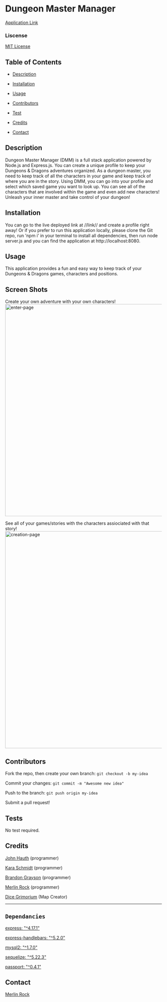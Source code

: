 # Dungeon Master Manager

[Application Link](http://stormy-chamber-33911.herokuapp.com/)    
 ### Liscense
    
 [MIT License](https://choosealicense.com/licenses/mit/)
 

    
 ## Table of Contents
    
- [Description](#Description)
    
- [Installation](#Installation)
    
- [Usage](#Usage)
    
- [Contributors](#Contributors)
    
- [Test](#Test)

- [Credits](#Credits)
    
- [Contact](#Contact)

    
## Description

    
 Dungeon Master Manager (DMM) is a full stack application powered by Node.js and Express.js. You can create a unique profile to keep your Dungeons & Dragons adventures organized. As a dungeon master, you need to keep track of all the characters in your game and keep track of where you are in the story. Using DMM, you can go into your profile and select which saved game you want to look up. You can see all of the characters that are involved within the game and even add new characters! Unleash your inner master and take control of your dungeon!

    
## Installation

    
 You can go to the live deployed link at //link// and create a profile right away! Or if you prefer to run this application locally, please clone the Git repo, run 'npm i' in your terminal to install all dependencies, then run node server.js and you can find the application at http://localhost:8080.

    
## Usage
This application provides a fun and easy way to keep track of your Dungeons & Dragons games, characters and positions.

    
## Screen Shots

Create your own adventure with your own characters!
<img width="679" alt="enter-page" src="https://user-images.githubusercontent.com/72667159/105499205-25409400-5c8f-11eb-9608-3de4c9248543.JPG">


See all of your games/stories with the characters assiociated with that story!
<img width="695" alt="creation-page" src="https://user-images.githubusercontent.com/72667159/105499204-25409400-5c8f-11eb-8e34-83aa472877d5.JPG">



## Contributors
Fork the repo, then create your own branch: `git checkout -b my-idea`

Commit your changes: `git commit -m "Awesome new idea"`

Push to the branch: `git push origin my-idea`

Submit a pull request!
    
## Tests
No test required.

## Credits
[John Hauth](https://github.com/jkhauth) (programmer)

[Kara Schmidt](https://github.com/karajsch) (programmer)

[Brandon Grayson](https://github.com/BrandonGrayson) (programmer)

[Merlin Rock](https://github.com/MerlinRock) (programmer)

[Dice Grimorium](https://www.patreon.com/dicegrimorium) (Map Creator)

---
## `Dependancies`

[express: "^4.17.1"](https://www.npmjs.com/package/express)

[express-handlebars: "^5.2.0"](https://www.npmjs.com/package/express-handlebars)

[mysql2: "^1.7.0"](https://www.npmjs.com/package/mysql2)

[sequelize: "^5.22.3"](https://www.npmjs.com/package/sequelize)

[passport: "^0.4.1"](https://www.npmjs.com/package/passporthttps://www.npmjs.com/package/passport)


## Contact
[Merlin Rock](mailto:rock.merlin@yahoo.com?subject=[GitHub]%20Source:%20Dungeon%20Master%20Manager)
    



  
